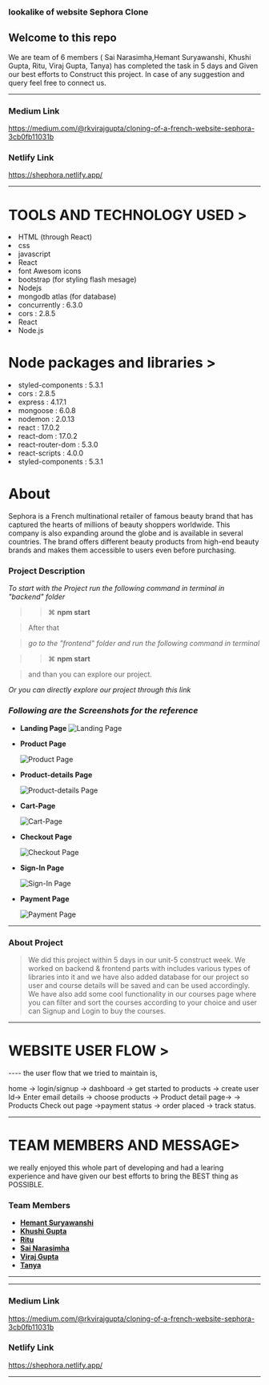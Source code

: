 ###  lookalike of website <span>Sephora Clone<span>

 <h2>Welcome to this repo</h2>
 We are team of 6 members (  Sai Narasimha,Hemant Suryawanshi, Khushi Gupta, Ritu, Viraj Gupta, Tanya) has completed the task in 5 days and Given our best efforts to Construct this project.
In case of any suggestion and query feel free to connect us.


---

### Medium Link

https://medium.com/@rkvirajgupta/cloning-of-a-french-website-sephora-3cb0fb11031b

### Netlify Link
 
https://shephora.netlify.app/

---
 
 
 <h1>TOOLS AND TECHNOLOGY USED ></h1>
  <li>HTML (through React)</li>
     <li>css</li>
<li>javascript</li>  
<li>React</li>
<li>font Awesom icons</li>
<li>bootstrap (for styling flash mesage)</li>
<li>Nodejs</li>
<li>mongodb atlas (for database)</li>
<li>concurrently : 6.3.0</li>
<li>cors : 2.8.5</li>
 <li>React</li>
 <li>Node.js</li>

 
 
  <h1>Node packages and libraries ></h1>
  <li>styled-components : 5.3.1</li>
 <li>cors : 2.8.5</li>
 <li>express : 4.17.1</li>
 <li>mongoose : 6.0.8</li>
<li>nodemon : 2.0.13</li>
 <li>react : 17.0.2</li>
 <li>react-dom : 17.0.2</li>
 <li>react-router-dom : 5.3.0</li>
 <li>react-scripts : 4.0.0</li>
 <li>styled-components : 5.3.1</li>
 
 
 
 <h1>About </h1>
Sephora is a French multinational retailer of famous beauty brand that has captured the hearts of millions of beauty shoppers worldwide. This company is also expanding around the globe and is available in several countries. The brand offers different beauty products from high-end beauty brands and makes them accessible to users even before purchasing.


### Project Description

_To start with the Project run the following command in terminal in "backend" folder_

> > ⌘ **npm start**

> After that 

> _go to the "frontend" folder and run the following command in terminal_
 
> > ⌘ **npm start**

>   and than you can explore our project.

_Or you can directly explore our project through this link_

 
 ### _Following are the Screenshots for the reference_

- **Landing Page**
  ![Landing Page](https://miro.medium.com/max/1400/1*UB-C6C9NNV3udcmNFoyOBg.png)

- **Product Page**

  ![Product Page](https://miro.medium.com/max/940/1*5HafmzQ-Z4ySizSHgx_TUQ.png)

- **Product-details Page**

  ![Product-details Page](https://miro.medium.com/max/1400/1*vDtXNb8Ylet-4ikgvHtknQ.png)

- **Cart-Page**

  ![Cart-Page](https://miro.medium.com/max/1400/1*ctMmSn6msr_SwWDU8YTKig.png)

- **Checkout Page**

  ![Checkout Page](https://miro.medium.com/max/1400/1*pQiczrwkoRosV5QUJEr5Vg.png)
  

- **Sign-In Page**

  ![Sign-In Page](https://miro.medium.com/max/1400/1*A2cMBrWWvcafYev5_zC3DA.png)

- **Payment Page**

  ![Payment Page](https://miro.medium.com/max/1400/1*aBg4DT5IG4JAFJ68pwQGqA.png)


---

### About Project

> We did this project within 5 days in our unit-5 construct week. We worked on backend & frontend parts with includes various types of libraries into it and we have also added database for our project so user and course details will be saved and can be used accordingly. We have also add some cool functionality in our courses page where you can filter and sort the courses according to your choice and user can Signup and Login to buy the courses.

---



 <h1>WEBSITE USER FLOW ></h1>
 ----
the user flow that we tried to maintain is,

home -> login/signup -> dashboard -> get started to products -> create user Id-> Enter email details -> choose products -> Product detail page-> -> Products Check out page ->payment status -> order placed -> track status.
 
----
 <h1>TEAM MEMBERS AND MESSAGE></h1>
we really enjoyed this whole part of developing and had a learing experience and have given our best efforts to bring the BEST thing as POSSIBLE.

### Team Members

- **[Hemant Suryawanshi](https://github.com/hemant-suryawanshi)**
 - **[Khushi Gupta](https://github.com/khushi89012)**
- **[Ritu](https://github.com/Ritu1011)**
- **[Sai Narasimha](https://github.com/Sai-Narasimha)**
- **[Viraj Gupta](https://github.com/rkvirajgupta)**
- **[Tanya](https://github.com/TanyaIndian)**



---

------

### Medium Link

https://medium.com/@rkvirajgupta/cloning-of-a-french-website-sephora-3cb0fb11031b

### Netlify Link

https://shephora.netlify.app/

 ------
